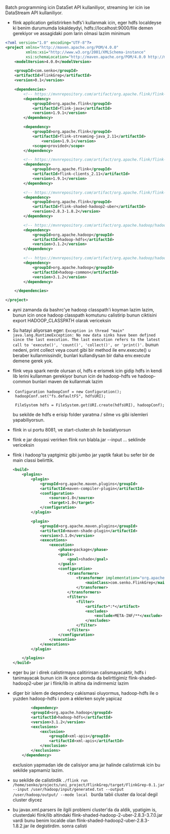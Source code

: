 Batch programming icin DataSet API kullaniliyor, streaming ler icin ise DataStream API kullaniliyor.

* flink application gelistirirken hdfs'i kullanmak icin, eger hdfs localdeyse ki benim durumumda lokaldeydyi, hdfs://localhost:9000/file demen gerekiyor ve assagidaki pom larin olmasi lazim minimum
```xml
<?xml version="1.0" encoding="UTF-8"?>
<project xmlns="http://maven.apache.org/POM/4.0.0"
         xmlns:xsi="http://www.w3.org/2001/XMLSchema-instance"
         xsi:schemaLocation="http://maven.apache.org/POM/4.0.0 http://maven.apache.org/xsd/maven-4.0.0.xsd">
    <modelVersion>4.0.0</modelVersion>

    <groupId>com.senko</groupId>
    <artifactId>FlinkGrep</artifactId>
    <version>0.1</version>

    <dependencies>
        <!-- https://mvnrepository.com/artifact/org.apache.flink/flink-java -->
        <dependency>
            <groupId>org.apache.flink</groupId>
            <artifactId>flink-java</artifactId>
            <version>1.9.1</version>
        </dependency>

        <dependency>
            <groupId>org.apache.flink</groupId>
            <artifactId>flink-streaming-java_2.11</artifactId>
                <version>1.9.1</version>
            <scope>provided</scope>
        </dependency>

        <!-- https://mvnrepository.com/artifact/org.apache.flink/flink-clients -->
        <dependency>
            <groupId>org.apache.flink</groupId>
            <artifactId>flink-clients_2.11</artifactId>
            <version>1.9.1</version>
        </dependency>

        <!-- https://mvnrepository.com/artifact/org.apache.flink/flink-shaded-hadoop2-uber -->
        <dependency>
            <groupId>org.apache.flink</groupId>
            <artifactId>flink-shaded-hadoop2-uber</artifactId>
            <version>2.8.3-1.8.2</version>
        </dependency>

        <!-- https://mvnrepository.com/artifact/org.apache.hadoop/hadoop-hdfs -->
        <dependency>
            <groupId>org.apache.hadoop</groupId>
            <artifactId>hadoop-hdfs</artifactId>
            <version>3.1.2</version>
        </dependency>

        <!-- https://mvnrepository.com/artifact/org.apache.hadoop/hadoop-common -->
        <dependency>
            <groupId>org.apache.hadoop</groupId>
            <artifactId>hadoop-common</artifactId>
            <version>3.1.2</version>
        </dependency>

    </dependencies>

</project>
```

* ayni zamanda da bashrc'ye hadoop classpath'i koyman lazim lazim, bunun icin once hadoop classpath komutunu calistirip bunun ciktisini export HADOOP_CLASSPATH olarak vericeksin

* Su hatayi aliyorsan eger: `Exception in thread "main" java.lang.RuntimeException: No new data sinks have been defined since the last execution. The last execution refers to the latest call to 'execute()', 'count()', 'collect()', or 'print()'.` bunun nedeni, print collect veya count gibi bir method ile env.execute() u beraber kullanmissindir, bunlari kullandiysan bir daha env.execute demene gerek yok.

* flink veya spark nerde olursan ol, hdfs e erismek icin gidip hdfs in kendi lib lerini kullanman gerekiyor bunun icin de hadoop-hdfs ve hadoop-common bunlari maven de kullanmak lazim

* 
    ```
     Configuration hadoopConf = new Configuration();
     hadoopConf.set("fs.defaultFS", hdfsURI);

     FileSystem hdfs = FileSystem.get(URI.create(hdfsURI), hadoopConf);
    ```
    bu sekilde de hdfs e erisip folder yaratma / silme vs gibi islemleri yapabiliyorsun.


* flink in ui portu 8081, ve start-cluster.sh ile baslatiyorsun

* flink e jar dosyasi verirken flink run blabla.jar --input ... seklinde vericeksin

* flink i hadoop'ta yaptgimiz gibi jumbo jar yaptik fakat bu sefer bir de main classi belirttik.
    ```xml
    <build>
        <plugins>
            <plugin>
                <groupId>org.apache.maven.plugins</groupId>
                <artifactId>maven-compiler-plugin</artifactId>
                <configuration>
                    <source>1.8</source>
                    <target>1.8</target>
                </configuration>
            </plugin>

            <plugin>
                <groupId>org.apache.maven.plugins</groupId>
                <artifactId>maven-shade-plugin</artifactId>
                <version>3.1.0</version>
                <executions>
                    <execution>
                        <phase>package</phase>
                        <goals>
                            <goal>shade</goal>
                        </goals>
                        <configuration>
                            <transformers>
                                <transformer implementation="org.apache.maven.plugins.shade.resource.ManifestResourceTransformer">
                                    <mainClass>com.senko.FlinkGrep</mainClass>
                                </transformer>
                            </transformers>
                            <filters>
                                <filter>
                                    <artifact>*:*</artifact>
                                    <excludes>
                                        <exclude>META-INF/**</exclude>
                                    </excludes>
                                </filter>
                            </filters>
                        </configuration>
                    </execution>
                </executions>
            </plugin>

        </plugins>
    </build>
    ```

* eger bu jar i direk calistirmaya calitirirsan calismayacaktir, hdfs i tanimayacak bunun icin ilk once pomda da belirttigimiz flink-shaded-hadoop2-uber jar i flink/lib in altina da indirmemiz lazim

* diger bir islem de dependecy cakismasi oluyormus, hadoop-hdfs ile o yuzden hadoop-hdfs i pom a eklerken soyle yapicaz
    ```xml
            <dependency>
            <groupId>org.apache.hadoop</groupId>
            <artifactId>hadoop-hdfs</artifactId>
            <version>3.1.2</version>
            <exclusions>
                <exclusion>
                    <groupId>xml-apis</groupId>
                    <artifactId>xml-apis</artifactId>
                </exclusion>
            </exclusions>
        </dependency>
    ```
    exclusion yapmadan ide de calisiyor ama jar halinde calistirmak icin bu sekilde yapmamiz lazim.

* su sekilde de calistirdik `./flink run /home/senko/projects/uni_project/FlinkGrep/target/FlinkGrep-0.1.jar --input /user/hadoop/input/generated.txt --output /user/hadoop/output/ --mode local
` burda tabii cluster da local degil cluster diycez

* bu javax.xml.parsers ile ilgili problemi cluster'da da aldik, ypatigim is, clusterdaki flink/lib altindaki flink-shaded-hadoop-2-uber-2.8.3-3.7.0.jar vardi bunu benim localde olan flink-shaded-hadoop2-uber-2.8.3-1.8.2.jar ile degistirdim. sonra calisti